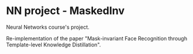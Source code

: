 # NN project - MaskedInv

Neural Networks course's project.

Re-implementation of the paper "Mask-invariant Face Recognition through Template-level Knowledge Distillation".